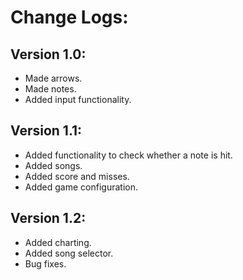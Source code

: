 # Change Logs:
## Version 1.0:
 - Made arrows.
 - Made notes.
 - Added input functionality.
 ## Version 1.1:
 - Added functionality to check whether a note is hit.
 - Added songs.
 - Added score and misses.
 - Added game configuration.
 ## Version 1.2:
 - Added charting.
 - Added song selector.
 - Bug fixes.
